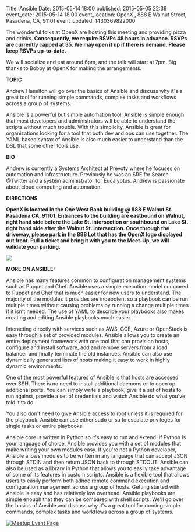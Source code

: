 Title: Ansible
Date: 2015-05-14 18:00
published: 2015-05-05 22:39
event_date: 2015-05-14 18:00
event_location:  OpenX  , 888 E Walnut Street, Pasadena, CA, 91101
event_updated: 1430369822000

The wonderful folks at OpenX are hosting this meeting and providing pizza and
drinks.  **Consequently, we require RSVPs 48 hours in advance.  RSVPs are
currently capped at 35.  We may open it up if there is demand.  Please keep
RSVPs up-to-date.**

We will socialize and eat around 6pm, and the talk will start at 7pm.  Big
thanks to Bobby at OpenX for making the arrangements. 

**TOPIC**

Andrew Hamilton will go over the basics of Ansible and discuss why it's a
great tool for running simple commands, complex tasks and workflows across a
group of systems.

Ansible is a powerful but simple automation tool. Ansible is simple enough
that most developers and administrators will be able to understand the scripts
without much trouble. With this simplicity, Ansible is great for organizations
looking for a tool that both dev and ops can use together. The YAML based
syntax of Ansible is also much easier to understand than the DSL that some
other tools use.

  
**BIO**

Andrew is currently a Systems Architect at Prevoty where he focuses on
automation and infrastructure. Previously he was an SRE for Search @Twitter
and a system administrator for Eucalyptus. Andrew is passionate about cloud
computing and automation.

**DIRECTIONS**

  
**OpenX is located in the One West Bank building @ 888 E Walnut St.  Pasadena CA, 91101. Entrances to the building are eastbound on Walnut, right hand side before the Lake St. intersection or southbound on Lake St. right hand side after the Walnut St. intersection. Once through the driveway, please park in the 888 Lot that has the OpenX logo displayed out front. Pull a ticket and bring it with you to the Meet-Up, we will validate your parking.**

![](http://photos3.meetupstatic.com/photos/event/9/6/4/8/600_413018472.jpeg)

**MORE ON ANSIBLE:**

Ansible has many features common to configuration management systems such as
Puppet and Chef. Ansible uses a simple execution model compared to Puppet and
Chef that is much easier for new users to understand. The majority of the
modules it provides are indepotent so a playbook can be run multiple times
without causing problems by running a change multiple times if it isn't
needed. The use of YAML to describe your playbooks also makes creating and
editing Ansible playbooks much easier.

  
Interacting directly with services such as AWS, GCE, Azure or OpenStack is
easy through a set of provided modules. Ansible allows you to create an entire
deployment framework with one tool that can provision hosts, configure and
install software, add and remove servers from a load balancer and finally
terminate the old instances. Ansible can also use dynamically generated lists
of hosts making it easy to work in highly dynamic environments.

One of the most powerful features of Ansible is that hosts are accessed over
SSH. There is no need to install additional daemons or to open up additional
ports. You can simply write a playbook, give it a set of hosts to run against,
provide a set of credentials and watch Ansible do what you've told it to do.

  
You also don't need to give Ansible access to root unless it is required for
the playbook. Ansible can use either sudo or su to escalate privileges for
single tasks or entire playbooks.

  
Ansible core is written in Python so it's easy to run and extend. If Python is
your language of choice, Ansible provides you with a set of modules that make
writing your own modules easy. If you're not a Python developer, Ansible
allows modules to be written in any language that can accept JSON through
STDIN and then return JSON back to through STDOUT. Ansible can also be used as
a library in Python that allows you to easily take advantage of some of its
features in custom scripts. Ansible is a flexible tool that allows users to
easily perform both adhoc remote command execution and configuration
management across a group of hosts. Getting started with Ansible is easy and
has relatively low overhead. Ansible playbooks are simple enough that they can
be compared with shell scripts. We'll go over the basics of Ansible and
discuss why it's a great tool for running simple commands, complex tasks and
workflows across a group of systems.

[ ![Meetup Event Page]({filename}/images/meetup_logo_45.png) ](http://www.meetup.com/SGVTech/events/221742845/)
